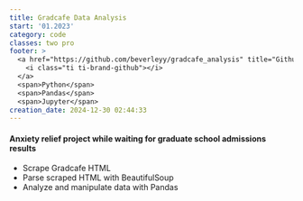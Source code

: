 ```yaml
---
title: Gradcafe Data Analysis
start: '01.2023'
category: code
classes: two pro
footer: >
  <a href="https://github.com/beverleyy/gradcafe_analysis" title="Github Repository">
    <i class="ti ti-brand-github"></i>
  </a>
  <span>Python</span>
  <span>Pandas</span>
  <span>Jupyter</span>
creation_date: 2024-12-30 02:44:33
---
```



#### Anxiety relief project while waiting for graduate school admissions results

* Scrape Gradcafe HTML
* Parse scraped HTML with BeautifulSoup
* Analyze and manipulate data with Pandas